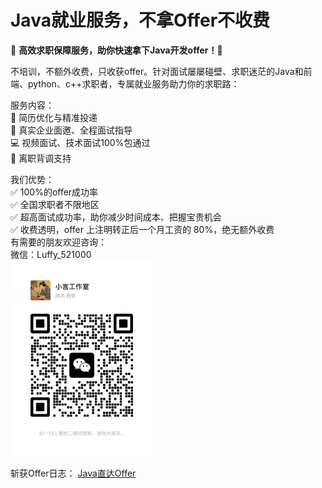 # Java就业服务，不拿Offer不收费

🌟 **高效求职保障服务，助你快速拿下Java开发offer！**🌟

不培训，不额外收费，只收获offer。针对面试屡屡碰壁、求职迷茫的Java和前端、python、c++求职者，专属就业服务助力你的求职路：

服务内容：  
📄 简历优化与精准投递  
🎯 真实企业面邀、全程面试指导  
💻 视频面试、技术面试100%包通过  
📝 离职背调支持   

我们优势：  
✅ 100%的offer成功率  
✅ 全国求职者不限地区  
✅ 超高面试成功率，助你减少时间成本、把握宝贵机会  
✅ 收费透明，offer 上注明转正后一个月工资的 80%，绝无额外收费  
有需要的朋友欢迎咨询：  
微信：Luffy_521000    
<img src="https://github.com/zlf521000/JavaOfferToYou/blob/master/image/wxcode.jpg" width="228" height="313" alt="添加微信">

 斩获Offer日志：
[Java直达Offer](https://javatooffer.uzibird.cn/2024/11/03/OfferExample/)


